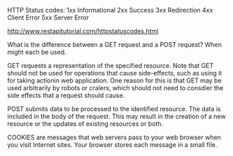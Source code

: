 HTTP Status codes:
1xx Informational
2xx Success
3xx Redirection
4xx Client Error
5xx Server Error

http://www.restapitutorial.com/httpstatuscodes.html

What is the difference between a GET request and a POST request? When might each be used.

GET requests a representation of the specified resource. Note that GET should not be used for operations that cause side-effects, such as using it for taking actionin web application. One reason for this is that GET may be used arbitrarily by robots or cralers, which should not need to consdier the side effects that a request should cause.

POST submits data to be processed to the identified resource. The data is included in the body of the request. This may result in the creation of a new resource or the updates of existing resources or both.

COOKIES are messages that web servers pass to your web browser when you visit Internet sites. Your browser stores each message in a small file.

